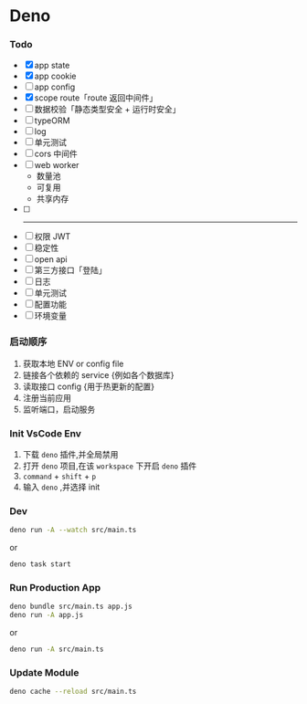 # Deno

### Todo

- [x] app state
- [x] app cookie
- [ ] app config
- [x] scope route「route 返回中间件」
- [ ] 数据校验「静态类型安全 + 运行时安全」
- [ ] typeORM
- [ ] log
- [ ] 单元测试
- [ ] cors 中间件
- [ ] web worker
  - 数量池
  - 可复用
  - 共享内存
- [ ] ***
- [ ] 权限 JWT
- [ ] 稳定性
- [ ] open api
- [ ] 第三方接口「登陆」
- [ ] 日志
- [ ] 单元测试
- [ ] 配置功能
- [ ] 环境变量

### 启动顺序

1. 获取本地 ENV or config file
2. 链接各个依赖的 service {例如各个数据库}
3. 读取接口 config {用于热更新的配置}
4. 注册当前应用
5. 监听端口，启动服务

### Init VsCode Env

1. 下载 `deno` 插件,并全局禁用
2. 打开 `deno` 项目,在该 `workspace` 下开启 `deno` 插件
3. `command` + `shift` + `p`
4. 输入 `deno` ,并选择 init

### Dev

```bash
deno run -A --watch src/main.ts
```

or

```bash
deno task start
```

### Run Production App

```bash
deno bundle src/main.ts app.js
deno run -A app.js
```

or

```bash
deno run -A src/main.ts
```

### Update Module

```bash
deno cache --reload src/main.ts
```
